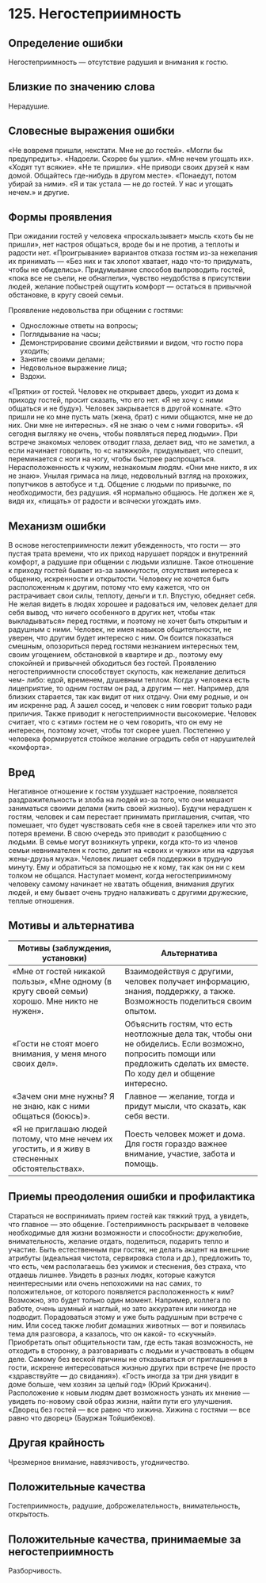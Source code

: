 # 125. Негостеприимность

## Определение ошибки
Негостеприимность — отсутствие радушия и внимания к гостю.

## Близкие по значению слова
Нерадушие.

## Словесные выражения ошибки
«Не вовремя пришли, некстати. Мне не до гостей».
«Могли бы предупредить».
«Надоели. Скорее бы ушли».
«Мне нечем угощать их».
«Ходят тут всякие».
«Не те пришли».
«Не приводи своих друзей к нам домой. Общайтесь где-нибудь в другом месте».
«Понаедут, потом убирай за ними».
«Я и так устала — не до гостей. У нас и угощать нечем.» и другие.

## Формы проявления
При ожидании гостей у человека «проскальзывает» мысль «хоть бы не пришли», нет настроя общаться, вроде бы и не против, а теплоты и радости нет.
«Проигрывание» вариантов отказа гостям из-за нежелания их принимать — «Без них и так хлопот хватает, надо что-то придумать, чтобы не обиделись».
Придумывание способов выпроводить гостей, «пока все не съели, не обнаглели», чувство неудобства в присутствии людей, желание побыстрей ощутить комфорт — остаться в привычной обстановке, в кругу своей семьи.

Проявление недовольства при общении с гостями:
* Односложные ответы на вопросы;
* Поглядывание на часы;
* Демонстрирование своими действиями и видом, что гостю пора уходить;
* Занятие своими делами;
* Недовольное выражение лица;
* Вздохи.

«Прятки» от гостей. Человек не открывает дверь, уходит из дома к приходу гостей, просит сказать, что его нет. «Я не хочу с ними общаться и не буду»). Человек закрывается в другой комнате. «Это пришли не ко мне пусть мать (жена, брат) с ними общаются, мне не до них. Они мне не интересны». «Я не знаю о чем с ними говорить». «Я сегодня выгляжу не очень, чтобы появляться перед людьми».
При встрече знакомых человек отводит глаза, делает вид, что не заметил, а если начинает говорить, то «с натяжкой», придумывает, что спешит, переминается с ноги на ногу, чтобы быстрее распрощаться.
Нерасположенность к чужим, незнакомым людям. «Они мне никто, я их не знаю». Унылая гримаса на лице, недовольный взгляд на прохожих, попутчиков в автобусе и т.д.
Общение с людьми по привычке, по необходимости, без радушия. «Я нормально общаюсь. Не должен же я, видя их, «пищать» от радости и всячески угождать им».

## Механизм ошибки
В основе негостеприимности лежит убежденность, что гости — это пустая трата времени, что их приход нарушает порядок и внутренний комфорт, а радушие при общении с людьми излишне. Такое отношение к приходу гостей бывает из-за замкнутости, отсутствия интереса к общению, искренности и открытости. Человеку не хочется быть расположенным к другим, потому что ему кажется, что он растрачивает свои силы, теплоту, деньги и т.п. Впустую, обедняет себя. Не желая видеть в людях хорошее и радоваться им, человек делает для себя вывод, что ничего особенного в других нет, чтобы «так выкладываться» перед гостями, и поэтому не хочет быть открытым и радушным с ними.
Человек, не имея навыков общительности, не уверен, что другим будет интересно с ним. Он боится показаться смешным, опозориться перед гостями незнанием интересных тем, своим угощением, обстановкой в квартире и др., поэтому ему спокойней и привычней обходиться без гостей.
Проявлению негостеприимности способствует скупость, как нежелание делиться чем- либо: едой, временем, душевным теплом.
Когда у человека есть лицеприятие, то одним гостям он рад, а другим — нет. Например, для близких старается, так как видит от них отдачу. Они ему родные, и он им искренне рад. А зашел сосед, и человек с ним говорит только ради приличия.
Также приводит к негостеприимности высокомерие. Человек считает, что с «этим» гостем не о чем говорить, что он ему не интересен, поэтому хочет, чтобы тот скорее ушел.
Постепенно у человека формируется стойкое желание оградить себя от нарушителей «комфорта».

## Вред
Негативное отношение к гостям ухудшает настроение, появляется раздражительность и злоба на людей из-за того, что они мешают заниматься своими делами (жить своей жизнью).
Будучи нерадушен к гостям, человек и сам перестает принимать приглашения, считая, что помешает, что будет чувствовать себя «не в своей тарелке» или что это потеря времени. В свою очередь это приводит к разобщению с людьми.
В семье могут возникнуть упреки, когда кто-то из членов семьи невнимателен к гостю, делит на «своих и чужих» или на «друзья жены-друзья мужа».
Человек лишает себя поддержки в трудную минуту. Ему и обратиться за помощью не к кому, так как он ни с кем толком не общался.
Наступает момент, когда негостеприимному человеку самому начинает не хватать общения, внимания других людей, и ему бывает очень трудно налаживать с другими дружеские, теплые отношения.

## Мотивы и альтернатива
Мотивы (заблуждения, установки) | Альтернатива
---|---
«Мне от гостей никакой пользы», «Мне одному (в кругу своей семьи) хорошо. Мне никто не нужен».	| Взаимодействуя с другими, человек получает информацию, знания, поддержку, а также. Возможность поделиться своим опытом.
«Гости не стоят моего внимания, у меня много своих дел».	| Объяснить гостям, что есть неотложные дела так, чтобы они не обиделись. Если возможно, попросить помощи или предложить сделать их вместе. По ходу дел и общение интересно.
«Зачем они мне нужны? Я не знаю, как с ними общаться (боюсь)».	| Главное — желание, тогда и придут мысли, что сказать, как себя вести.
«Я не приглашаю людей потому, что мне нечем их угостить, и я живу в стесненных обстоятельствах». | Поесть человек может и дома. Для гостя гораздо важнее внимание, участие, забота и помощь.

## Приемы преодоления ошибки и профилактика
Стараться не воспринимать прием гостей как тяжкий труд, а увидеть, что главное — это общение.
Гостеприимность раскрывает в человеке необходимые для жизни возможности и способности: дружелюбие, внимательность, желание отдать, поделиться, подарить тепло и участие.
Быть естественным при гостях, не делать акцент на внешние атрибуты (идеальная чистота, сервировка стола и др.), предложить то, что есть, чем располагаешь без ужимок и стеснения, без страха, что отдаешь лишнее.
Увидеть в разных людях, которые кажутся неинтересными или очень непохожими на нас самих, то положительное, от которого появляется расположенность к ним? Возможно, это будет только один момент. Например, коллега по работе, очень шумный и наглый, но зато аккуратен или никогда не подводит. Порадоваться этому и уже быть радушным при встрече с ним. Или сосед также любит домашних животных — вот и появилась тема для разговора, а казалось, что он какой- то «скучный».
Приобретать опыт общительности там, где есть такая возможность, не отходить в сторонку, а разговаривать с людьми и участвовать в общем деле. Самому без веской причины не отказываться от приглашения в гости, искренне интересоваться жизнью других при встрече (не просто «здравствуйте — до свидания»).
«Гость иногда за три дня увидит в доме больше, чем хозяин за целый год» (Юрий Крижанич). Расположение к новым людям дает возможность узнать их мнение — увидеть по-новому свой образ жизни, найти пути его улучшения.
«Дворец без гостей — все равно что хижина. Хижина с гостями — все равно что дворец» (Бауржан Тойшибеков).

## Другая крайность
Чрезмерное внимание, навязчивость, угодничество.

## Положительные качества
Гостеприимность, радушие, доброжелательность, внимательность, открытость.

## Положительные качества, принимаемые за негостеприимность
Разборчивость. 
